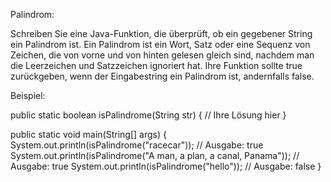 Palindrom:

Schreiben Sie eine Java-Funktion, die überprüft, ob ein gegebener String ein Palindrom ist. Ein Palindrom ist ein Wort, Satz oder eine Sequenz von Zeichen, die von vorne und von hinten gelesen gleich sind, nachdem man die Leerzeichen und Satzzeichen ignoriert hat. Ihre Funktion sollte true zurückgeben, wenn der Eingabestring ein Palindrom ist, andernfalls false.

Beispiel:

public static boolean isPalindrome(String str) {
    // Ihre Lösung hier
}

public static void main(String[] args) {
    System.out.println(isPalindrome("racecar")); // Ausgabe: true
    System.out.println(isPalindrome("A man, a plan, a canal, Panama")); // Ausgabe: true
    System.out.println(isPalindrome("hello")); // Ausgabe: false
}

